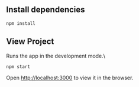 ##  Install  dependencies

```powershell-interactive
npm install
```

## View Project

Runs the app in the development mode.\

```powershell-interactive
npm start
```
Open [http://localhost:3000](http://localhost:3000) to view it in the browser.
